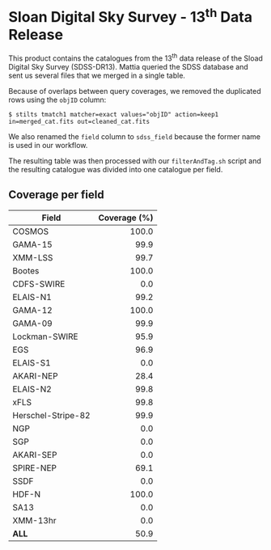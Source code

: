 Sloan Digital Sky Survey - 13<sup>th</sup> Data Release
=======================================================

This product contains the catalogues from the 13<sup>th</sup> data release of
the Sload Digital Sky Survey (SDSS-DR13).  Mattia queried the SDSS database and
sent us several files that we merged in a single table.

Because of overlaps between query coverages, we removed the duplicated rows
using the `objID` column:

```shell
$ stilts tmatch1 matcher=exact values="objID" action=keep1 in=merged_cat.fits out=cleaned_cat.fits
```

We also renamed the `field` column to `sdss_field` because the former name is
used in our workflow.

The resulting table was then processed with our `filterAndTag.sh` script and the
resulting catalogue was divided into one catalogue per field.

## Coverage per field

|      Field       |Coverage (%)|
|------------------|-----------:|
|            COSMOS|   100.0    |
|           GAMA-15|    99.9    |
|           XMM-LSS|    99.7    |
|            Bootes|   100.0    |
|        CDFS-SWIRE|     0.0    |
|          ELAIS-N1|    99.2    |
|           GAMA-12|   100.0    |
|           GAMA-09|    99.9    |
|     Lockman-SWIRE|    95.9    |
|               EGS|    96.9    |
|          ELAIS-S1|     0.0    |
|         AKARI-NEP|    28.4    |
|          ELAIS-N2|    99.8    |
|              xFLS|    99.8    |
|Herschel-Stripe-82|    99.9    |
|               NGP|     0.0    |
|               SGP|     0.0    |
|         AKARI-SEP|     0.0    |
|         SPIRE-NEP|    69.1    |
|              SSDF|     0.0    |
|             HDF-N|   100.0    |
|              SA13|     0.0    |
|          XMM-13hr|     0.0    |
|           __ALL__|    50.9    |
